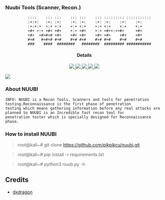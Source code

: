 ### Nuubi Tools (Scanner, Recon.)
>
              ::::    ::: :::    ::: :::    ::: ::::::::: ::::::::::: 
              :+:+:   :+: :+:    :+: :+:    :+: :+:    :+:    :+:     
              :+:+:+  +:+ +:+    +:+ +:+    +:+ +:+    +:+    +:+     
              +#+ +:+ +#+ +#+    +:+ +#+    +:+ +#++:++#+     +#+     
              +#+  +#+#+# +#+    +#+ +#+    +#+ +#+    +#+    +#+     
              #+#   #+#+# #+#    #+# #+#    #+# #+#    #+#    #+#     
              ###    ####  ########   ########  ######### ########### 

</a>
<h4 align="center">Details</h4>                
<p align="center">
  </a>
  <a href="https://ru.m.wikipedia.org/wiki/python">
    <img src="https://img.shields.io/badge/language-python3-blue.svg">
 </a>
  <a href="https://github.com/pikpikcu/nuubi">
    <img src="https://img.shields.io/badge/version-V1.0.0-green.svg">
 </a>
   <a href="https://t.me/WongNdesoCok">
   <img src="https://img.shields.io/badge/telegram--blue.svg">
   </a>
  <a href="https://github.com/pikpikcu/nuubi/releases">
   <img src="https://img.shields.io/badge/release-V.2.1-red.svg">
   </a>
   <a href="https://github.com/pikpikcu/nuubi/blob/master/LICENSE">
   <img src="https://img.shields.io/badge/LICENSE-red.svg">
   </a>
 </a>
</p>


![](https://raw.githubusercontent.com/pikpikcu/nuubi/master/nuub.png)


### About NUUBI 

    INFO: NUUBI is a Recon Tools, Scanners and tools for penetration testing.Reconnaissance is the first phase of penetration       
    testing which means gathering information before any real attacks are planned So NUUBI is an Incredible fast recon tool for 
    penetration tester which is specially designed for Reconnaissance phase.

### How to install NUUBI

> root@kali~# git clone https://github.com/pikpikcu/nuubi.git

> root@kali~# pip install -r requirements.txt

> root@kali~# python3 nuub.py -h


 Credits
------------

* [dxdragon](https://github.com/rizsyad)

